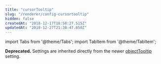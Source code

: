 ```yaml
---
title: "cursorTooltip"
slug: "/renderer/config-cursortooltip"
hidden: false
createdAt: "2018-12-17T18:58:27.515Z"
updatedAt: "2018-12-27T21:30:47.858Z"
---
```


import Tabs from '@theme/Tabs';
import TabItem from '@theme/TabItem';

**Deprecated.** Settings are inherited directly from the newer [objectTooltip](/docs/renderer/config-objecttooltip) setting.
